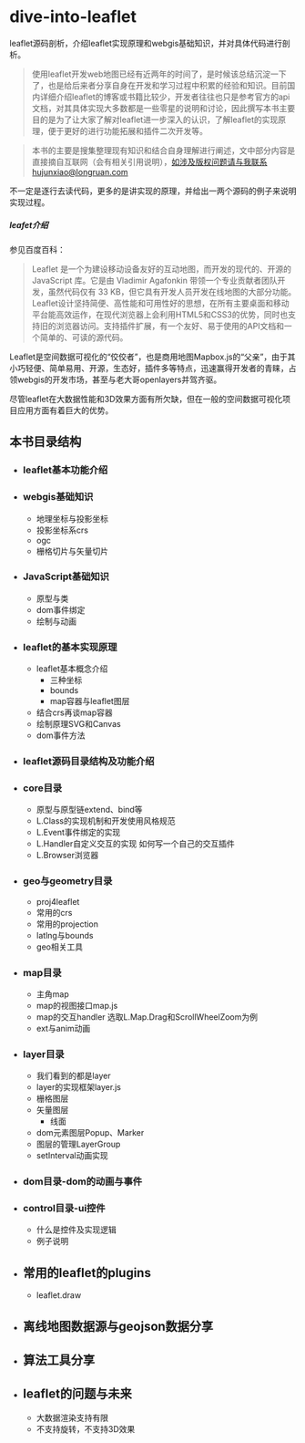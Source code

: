 # dive-into-leaflet
leaflet源码剖析，介绍leaflet实现原理和webgis基础知识，并对具体代码进行剖析。   

> 使用leaflet开发web地图已经有近两年的时间了，是时候该总结沉淀一下了，也是给后来者分享自身在开发和学习过程中积累的经验和知识。目前国内详细介绍leaflet的博客或书籍比较少，开发者往往也只是参考官方的api文档，对其具体实现大多数都是一些零星的说明和讨论，因此撰写本书主要目的是为了让大家了解对leaflet进一步深入的认识，了解leaflet的实现原理，便于更好的进行功能拓展和插件二次开发等。

>本书的主要是搜集整理现有知识和结合自身理解进行阐述，文中部分内容是直接摘自互联网（会有相关引用说明），如涉及版权问题请与我联系hujunxiao@longruan.com

不一定是逐行去读代码，更多的是讲实现的原理，并给出一两个源码的例子来说明实现过程。

##### leafet介绍
参见百度百科：   
>Leaflet 是一个为建设移动设备友好的互动地图，而开发的现代的、开源的 JavaScript 库。它是由 Vladimir Agafonkin 带领一个专业贡献者团队开发，虽然代码仅有 33 KB，但它具有开发人员开发在线地图的大部分功能。Leaflet设计坚持简便、高性能和可用性好的思想，在所有主要桌面和移动平台能高效运作，在现代浏览器上会利用HTML5和CSS3的优势，同时也支持旧的浏览器访问。支持插件扩展，有一个友好、易于使用的API文档和一个简单的、可读的源代码。 

Leaflet是空间数据可视化的“佼佼者”，也是商用地图Mapbox.js的“父亲”，由于其小巧轻便、简单易用、开源，生态好，插件多等特点，迅速赢得开发者的青睐，占领webgis的开发市场，甚至与老大哥openlayers并驾齐驱。   

尽管leaflet在大数据性能和3D效果方面有所欠缺，但在一般的空间数据可视化项目应用方面有着巨大的优势。


## 本书目录结构

- ### leaflet基本功能介绍
- ### webgis基础知识
  - 地理坐标与投影坐标
  - 投影坐标系crs
  - ogc
  - 栅格切片与矢量切片
- ### JavaScript基础知识
  - 原型与类
  - dom事件绑定
  - 绘制与动画
- ### leaflet的基本实现原理
  - leaflet基本概念介绍
    - 三种坐标
    - bounds
    - map容器与leaflet图层
  - 结合crs再谈map容器
  - 绘制原理SVG和Canvas
  - dom事件方法
- ### leaflet源码目录结构及功能介绍
- ### core目录
  -  原型与原型链extend、bind等   
  -  L.Class的实现机制和开发使用风格规范   
  -  L.Event事件绑定的实现
  -  L.Handler自定义交互的实现
    如何写一个自己的交互插件
  -  L.Browser浏览器
- ### geo与geometry目录
  - proj4leaflet
  - 常用的crs
  - 常用的projection
  - latlng与bounds
  - geo相关工具
- ### map目录
  - 主角map
  -  map的视图接口map.js
  -  map的交互handler
  选取L.Map.Drag和ScrollWheelZoom为例
  - ext与anim动画
- ### layer目录
  - 我们看到的都是layer
  - layer的实现框架layer.js
  - 栅格图层
  - 矢量图层
    -  线面
  - dom元素图层Popup、Marker
  - 图层的管理LayerGroup
  - setInterval动画实现
- ### dom目录-dom的动画与事件
- ### control目录-ui控件
  - 什么是控件及实现逻辑
  - 例子说明
- ## 常用的leaflet的plugins
  - leaflet.draw
- ## 离线地图数据源与geojson数据分享
- ## 算法工具分享
- ## leaflet的问题与未来
  - 大数据渲染支持有限
  - 不支持旋转，不支持3D效果
